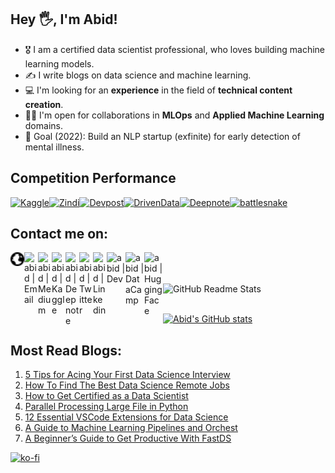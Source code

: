 ## Hey 🖐, I'm Abid!

- 🎖  I am a certified data scientist professional, who loves building machine learning models.
- ✍ I write blogs on data science and machine learning. 
- 💻 I'm looking for an **experience** in the field of **technical content creation**.
- 🤝🏻 I'm open for collaborations in **MLOps** and **Applied Machine Learning** domains.
- 🎯 Goal (2022): Build an NLP startup (exfinite) for early detection of mental illness.


## Competition Performance

[<img alt="Kaggle" src="https://img.shields.io/badge/Kaggle-161616?logo=Kaggle&style=for-the-badge" />](https://www.kaggle.com/kingabzpro)[<img alt="Zindi" src="https://img.shields.io/badge/Zindi-161616?logo=Zotero&style=for-the-badge" />](https://zindi.africa/users/kingabzpro)[<img alt="Devpost" src="https://img.shields.io/badge/Devpost-161616?logo=Devpost&logoColor=blue**&style=for-the-badge" />](https://devpost.com/kingabzpro?ref_content=user-portfolio&ref_feature=portfolio&ref_medium=global-nav)[<img alt="DrivenData" src="https://img.shields.io/badge/DrivenData-161616?logo=Datocms&logoColor=yellow&style=for-the-badge" />](https://www.drivendata.org/users/kingabzpro/)[<img alt="Deepnote" src="https://img.shields.io/badge/Deepnote-161616?logo=Deepnote&style=for-the-badge" />](https://deepnote.com/@abid)[<img alt="battlesnake" src="https://img.shields.io/badge/Battle_snake-161616?logo=beats&style=for-the-badge" />](https://play.battlesnake.com/u/kingabzpro/)


## Contact me on:
[<img align="left" alt="abid" width="22px" src="https://raw.githubusercontent.com/iconic/open-iconic/master/svg/globe.svg" />](https://abidaliawan.me)
[<img align="left" alt="abid | Email" width="22px" src="https://raw.githubusercontent.com/simple-icons/simple-icons/df7db8a2c4c2605113121ee72f96ee678406d50d/icons/maildotru.svg" />](mailto:abidaliawan@tutamail.com)
[<img align="left" alt="abid | Medium" width="22px" src="https://cdn.jsdelivr.net/npm/simple-icons@v3/icons/medium.svg" />](https://kingabzpro.medium.com/)
[<img align="left" alt="abid | Kaggle" width="22px" src="https://cdn.jsdelivr.net/npm/simple-icons@v3/icons/kaggle.svg" />](www.kaggle.com/kingabzpro)
[<img align="left" alt="abid | Deepnote" width="22px" src="https://raw.githubusercontent.com/simple-icons/simple-icons/df7db8a2c4c2605113121ee72f96ee678406d50d/icons/deepnote.svg" />](https://deepnote.com/@abid)[<img align="left" alt="abid | Twitter" width="22px" src="https://cdn.jsdelivr.net/npm/simple-icons@v3/icons/twitter.svg" />](https://mobile.twitter.com/1abidaliawan)[<img align="left" alt="abid | Linkedin" width="22px" src="https://cdn.jsdelivr.net/npm/simple-icons@v3/icons/linkedin.svg" />](https://www.linkedin.com/in/abid-ali-awan-57b466216)[<img align="left" alt="abid | Dev" width="30px" src="https://github.com/simple-icons/simple-icons/blob/develop/icons/devdotto.svg" />](https://dev.to/kingabzpro)[<img align="left" alt="abid | DataCamp" width="30px" src="https://github.com/simple-icons/simple-icons/blob/develop/icons/datacamp.svg"/>](https://www.datacamp.com/profile/kingabzpro)[<img align="left" alt="abid | HuggingFace" width="30px" src="https://github.com/simple-icons/simple-icons/blob/develop/icons/githubsponsors.svg"/>](https://huggingface.co/kingabzpro)
<br />
<br />
<p align="left">
  <img height="100px" src="https://github.com/subinium/kaggle-badge/blob/master/assets/logo.png" align="center" alt="GitHub Readme Stats" />
  <br/>
  
</p>





<!--START_SECTION:badges-->
<!--END_SECTION:badges-->


<br/>[![Abid's GitHub stats](https://github-readme-stats.vercel.app/api?username=kingabzpro&show_icons=true&theme=tokyonight)](https://github.com/kingabzpro)
<!--[![GitHub Streak](http://github-readme-streak-stats.herokuapp.com?user=kingabzpro&theme=radical&date_format=M%20j%5B%2C%20Y%5D)](https://github.com/kingabzpro)-->

## Most Read Blogs:
1. [5 Tips for Acing Your First Data Science Interview](https://towardsdatascience.com/5-tips-for-acing-your-first-data-science-interview-dbad5b5959d7)
2. [How To Find The Best Data Science Remote Jobs](https://kingabzpro.medium.com/how-to-find-the-best-data-science-remote-jobs-a122f22f2f97)
3. [How to Get Certified as a Data Scientist](https://www.kdnuggets.com/2021/12/get-certified-data-science.html)
4. [Parallel Processing Large File in Python](https://www.kdnuggets.com/2022/07/parallel-processing-large-file-python.html)
5. [12 Essential VSCode Extensions for Data Science](https://www.kdnuggets.com/2022/07/12-essential-vscode-extensions-data-science.html)
6. [A Guide to Machine Learning Pipelines and Orchest](https://www.analyticsvidhya.com/blog/2021/10/a-guide-to-machine-learning-pipelines-and-orchest/)
7. [A Beginner’s Guide to Get Productive With FastDS](https://www.analyticsvidhya.com/blog/2022/04/a-beginners-guide-to-get-productive-with-fastds/)

[![ko-fi](https://ko-fi.com/img/githubbutton_sm.svg)](https://ko-fi.com/T6T45YP5N)
